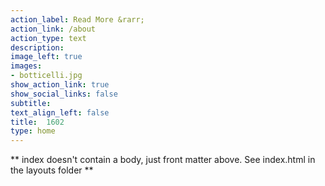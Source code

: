 ```yaml
---
action_label: Read More &rarr;
action_link: /about
action_type: text
description:
image_left: true
images:
- botticelli.jpg
show_action_link: true
show_social_links: false
subtitle: 
text_align_left: false
title:  1602
type: home
---
```


** index doesn't contain a body, just front matter above.
See index.html in the layouts folder **
